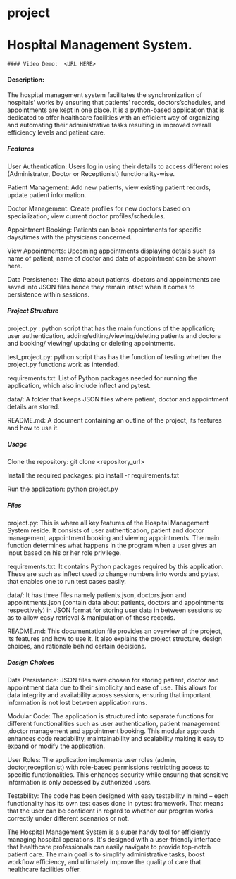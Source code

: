 # project
 # Hospital Management System.
    #### Video Demo:  <URL HERE>
#### Description: 
The hospital management system facilitates the synchronization of hospitals’ works by ensuring that patients’ records, doctors’schedules, and appointments are kept in one place. It is a python-based application that is dedicated to offer healthcare facilities with an efficient way of organizing and automating their administrative tasks resulting in improved overall efficiency levels and patient care.

##### Features

User Authentication: Users log in using their details to access different roles (Administrator, Doctor or Receptionist) functionality-wise.

Patient Management: Add new patients, view existing patient records, update patient information.

Doctor Management: Create profiles for new doctors based on specialization; view current doctor profiles/schedules.

Appointment Booking: Patients can book appointments for specific days/times with the physicians concerned.

View Appointments: Upcoming appointments displaying details such as name of patient, name of doctor and date of appointment can be shown here.

Data Persistence: The data about patients, doctors and appointments are saved into JSON files hence they remain intact when it comes to persistence within sessions.

##### Project Structure

project.py : python script that has the main functions of the application; user authentication, adding/editing/viewing/deleting patients and doctors and booking/ viewing/ updating or deleting appointments.

test_project.py: python script thas has the function of testing whether the project.py functions work as intended.

requirements.txt: List of Python packages needed for running the application, which also include inflect and pytest.

data/: A folder that keeps JSON files where patient, doctor and appointment details are stored.

README.md: A document containing an outline of the project, its features and how to use it.

##### Usage

Clone the repository: git clone <repository_url>

Install the required packages: pip install -r requirements.txt

Run the application: python project.py

##### Files

project.py: This is where all key features of the Hospital Management System reside. It consists of user authentication, patient and doctor management, appointment booking and viewing appointments. The main function determines what happens in the program when a user gives an input based on his or her role privilege.

requirements.txt: It contains Python packages required by this application. These are such as inflect used to change numbers into words and pytest that enables one to run test cases easily.

data/: It has three files namely patients.json, doctors.json and appointments.json (contain data about patients, doctors and appointments respectively) in JSON format for storing user data in between sessions so as to allow easy retrieval & manipulation of these records.

README.md: This documentation file provides an overview of the project, its features and how to use it. It also explains the project structure, design choices, and rationale behind certain decisions.

##### Design Choices

Data Persistence: JSON files were chosen for storing patient, doctor and appointment data due to their simplicity and ease of use. This allows for data integrity and availability across sessions, ensuring that important information is not lost between application runs.

Modular Code: The application is structured into separate functions for different functionalities such as user authentication, patient management ,doctor management and appointment booking. This modular approach enhances code readability, maintainability and scalability making it easy to expand or modify the application.

User Roles: The application implements user roles (admin, doctor,receptionist) with role-based permissions restricting access to specific functionalities. This enhances security while ensuring that sensitive information is only accessed by authorized users.

Testability: The code has been designed with easy testability in mind – each functionality has its own test cases done in pytest framework. That means that the user can be confident in regard to whether our program works correctly under different scenarios or not.

The Hospital Management System is a super handy tool for efficiently managing hospital operations. It's designed with a user-friendly interface that healthcare professionals can easily navigate to provide top-notch patient care. The main goal is to simplify administrative tasks, boost workflow efficiency, and ultimately improve the quality of care that healthcare facilities offer.
